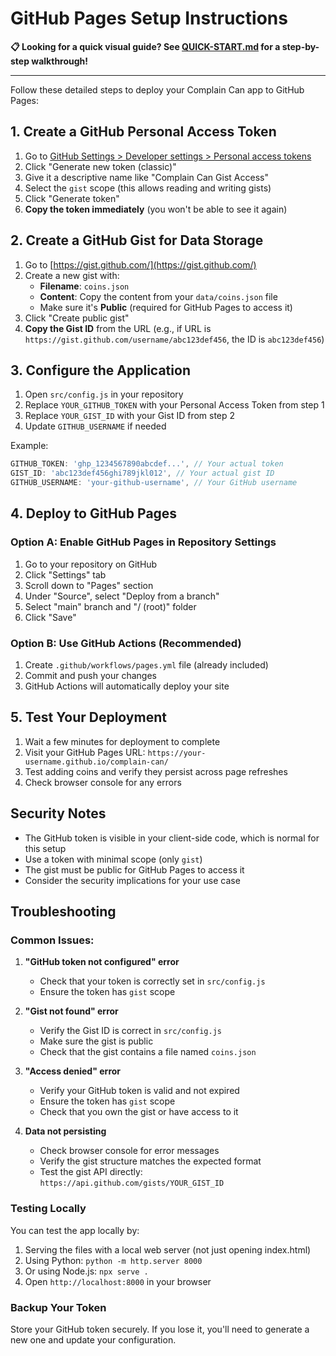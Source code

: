 # GitHub Pages Setup Instructions

**📋 Looking for a quick visual guide? See [QUICK-START.md](./QUICK-START.md) for a step-by-step walkthrough!**

---

Follow these detailed steps to deploy your Complain Can app to GitHub Pages:

## 1. Create a GitHub Personal Access Token

1. Go to [GitHub Settings > Developer settings > Personal access tokens](https://github.com/settings/tokens/new)
2. Click "Generate new token (classic)"
3. Give it a descriptive name like "Complain Can Gist Access"
4. Select the `gist` scope (this allows reading and writing gists)
5. Click "Generate token"
6. **Copy the token immediately** (you won't be able to see it again)

## 2. Create a GitHub Gist for Data Storage

1. Go to [https://gist.github.com/](https://gist.github.com/)
2. Create a new gist with:
   - **Filename**: `coins.json`
   - **Content**: Copy the content from your `data/coins.json` file
   - Make sure it's **Public** (required for GitHub Pages to access it)
3. Click "Create public gist"
4. **Copy the Gist ID** from the URL (e.g., if URL is `https://gist.github.com/username/abc123def456`, the ID is `abc123def456`)

## 3. Configure the Application

1. Open `src/config.js` in your repository
2. Replace `YOUR_GITHUB_TOKEN` with your Personal Access Token from step 1
3. Replace `YOUR_GIST_ID` with your Gist ID from step 2
4. Update `GITHUB_USERNAME` if needed

Example:
```javascript
GITHUB_TOKEN: 'ghp_1234567890abcdef...', // Your actual token
GIST_ID: 'abc123def456ghi789jkl012', // Your actual gist ID
GITHUB_USERNAME: 'your-github-username', // Your GitHub username
```

## 4. Deploy to GitHub Pages

### Option A: Enable GitHub Pages in Repository Settings
1. Go to your repository on GitHub
2. Click "Settings" tab
3. Scroll down to "Pages" section
4. Under "Source", select "Deploy from a branch"
5. Select "main" branch and "/ (root)" folder
6. Click "Save"

### Option B: Use GitHub Actions (Recommended)
1. Create `.github/workflows/pages.yml` file (already included)
2. Commit and push your changes
3. GitHub Actions will automatically deploy your site

## 5. Test Your Deployment

1. Wait a few minutes for deployment to complete
2. Visit your GitHub Pages URL: `https://your-username.github.io/complain-can/`
3. Test adding coins and verify they persist across page refreshes
4. Check browser console for any errors

## Security Notes

- The GitHub token is visible in your client-side code, which is normal for this setup
- Use a token with minimal scope (only `gist`)
- The gist must be public for GitHub Pages to access it
- Consider the security implications for your use case

## Troubleshooting

### Common Issues:

1. **"GitHub token not configured" error**
   - Check that your token is correctly set in `src/config.js`
   - Ensure the token has `gist` scope

2. **"Gist not found" error**
   - Verify the Gist ID is correct in `src/config.js`
   - Make sure the gist is public
   - Check that the gist contains a file named `coins.json`

3. **"Access denied" error**
   - Verify your GitHub token is valid and not expired
   - Ensure the token has `gist` scope
   - Check that you own the gist or have access to it

4. **Data not persisting**
   - Check browser console for error messages
   - Verify the gist structure matches the expected format
   - Test the gist API directly: `https://api.github.com/gists/YOUR_GIST_ID`

### Testing Locally

You can test the app locally by:
1. Serving the files with a local web server (not just opening index.html)
2. Using Python: `python -m http.server 8000`
3. Or using Node.js: `npx serve .`
4. Open `http://localhost:8000` in your browser

### Backup Your Token

Store your GitHub token securely. If you lose it, you'll need to generate a new one and update your configuration.
